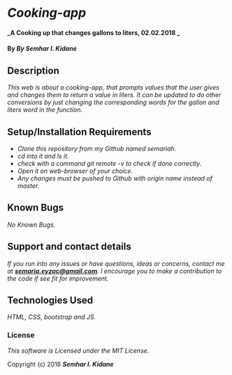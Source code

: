 # _Cooking-app_

#### _A Cooking up that changes gallons to liters, 02.02.2018 _

#### By _**By Semhar I. Kidane**_

## Description

_This web is about a cooking-app, that prompts values that the user gives and changes them to return a value in liters. It can be updated to do other conversions by just changing the corresponding words for the gallon and liters word in the function._

## Setup/Installation Requirements
* _Clone this repository from my Github named semariah._
* _cd into it and ls it._
* _check with a command git remote -v to check if done correctly._
* _Open it on web-browser of your choice._
* _Any changes must be pushed to Github with origin name instead of master._


## Known Bugs

_No Known Bugs._

## Support and contact details

_If you run into any issues or have questions, ideas or concerns, contact me at **semaria.eyzac@gmail.com**. I encourage you to make a contribution to the code if see fit for improvement._

## Technologies Used

_HTML, CSS, bootstrap and JS._

### License

*This software is Licensed under the MIT License.*

Copyright (c) 2018 **_Semhar I. Kidane_**
